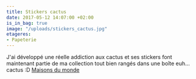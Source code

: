 ```yaml
---
title: Stickers cactus
date: 2017-05-12 14:07:00 +02:00
is_in_bag: true
image: "/uploads/stickers_cactus.jpg"
etageres:
- Papeterie
---
```


J'ai développé une réelle addiction aux cactus et ses stickers font maintenant partie de ma collection tout bien rangés dans une boîte euh... cactus :D [Maisons du monde ](http://www.maisonsdumonde.com/FR/fr/produits/fiche/stickers-cactus-urban-170099.htm)